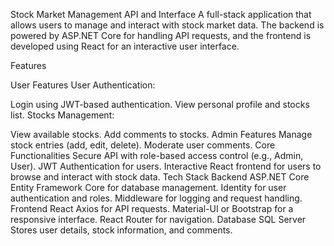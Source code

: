Stock Market Management API and Interface
A full-stack application that allows users to manage and interact with stock market data. The backend is powered by ASP.NET Core for handling API requests, and the frontend is developed using React for an interactive user interface.

Features

User Features
User Authentication:

Login using JWT-based authentication.
View personal profile and stocks list.
Stocks Management:

View available stocks.
Add comments to stocks.
Admin Features
Manage stock entries (add, edit, delete).
Moderate user comments.
Core Functionalities
Secure API with role-based access control (e.g., Admin, User).
JWT Authentication for users.
Interactive React frontend for users to browse and interact with stock data.
Tech Stack
Backend
ASP.NET Core
Entity Framework Core for database management.
Identity for user authentication and roles.
Middleware for logging and request handling.
Frontend
React
Axios for API requests.
Material-UI or Bootstrap for a responsive interface.
React Router for navigation.
Database
SQL Server
Stores user details, stock information, and comments.
